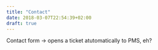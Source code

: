 ```yaml
---
title: "Contact"
date: 2018-03-07T22:54:39+02:00
draft: true
---
```


Contact form -> opens a ticket atutomatically to PMS, eh?